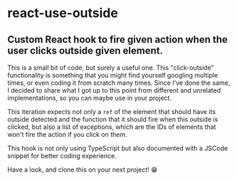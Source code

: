 # react-use-outside
## Custom React hook to fire given action when the user clicks outside given element.

This is a small bit of code, but surely a useful one. This "click-outside" functionality is something that you might find yourself googling multiple times, or even coding it from scratch many times. Since I've done the same, I decided to share what I got up to this point from different and unrelated implementations, so you can maybe use in your project.

This iteration expects not only a `ref` of the element that should have its outside detected and the function that it should fire when this outside is clicked, but also a list of exceptions, which are the IDs of elements that won't fire the action if you click on them.

This hook is not only using TypeScript but also documented with a JSCode snippet for better coding experience.

Have a look, and clone this on your next project! 😁
